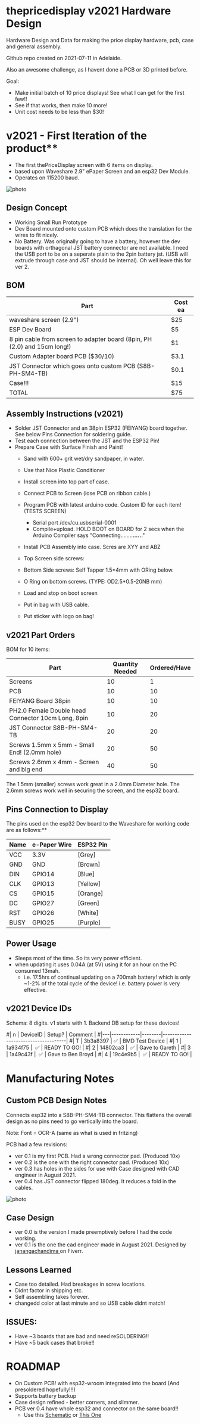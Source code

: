 # thepricedisplay v2021 Hardware Design

Hardware Design and Data for making the price display hardware, pcb, case and general assembly.

Github repo created on 2021-07-11 in Adelaide.  

Also an awesome challenge, as I havent done a PCB or 3D printed before. 

Goal:
* Make initial batch of 10 price displays! See what I can get for the first few!!
* See if that works, then make 10 more!
* Unit cost needs to be less than $30!


# v2021 - First Iteration of the product** 

* The first thePriceDisplay screen with 6 items on display. 
* based upon Waveshare 2.9" ePaper Screen and an esp32 Dev Module.
* Operates on 115200 baud.

![photo](v2021/_photos/case_render_from_engineer.jpg)

## Design Concept
* Working Small Run Prototype
* Dev Board mounted onto custom PCB which does the translation for the wires to fit nicely. 
* No Battery. Was originally going to have a battery, however the dev boards with orthagonal JST battery connector are not available. I need the USB port to be on a seperate plain to the 2pin battery jst. (USB will extrude through case and JST should be internal). Oh well leave this for ver 2.

## BOM
| Part                                                                        | Cost ea   |
| ----------------------------------------------------------------------------| ----------|
| waveshare screen (2.9")                                                     | $25       | 
| ESP Dev Board                                                               | $5        |
| 8 pin cable from screen to adapter board (8pin, PH (2.0) and 15cm long!)    | $1        |
| Custom Adapter board PCB  ($30/10)                                          | $3.1      |
| JST Connector which goes onto custom PCB (S8B-PH-SM4-TB)                    | $0.1      |               
| Case!!!                                                                     | $15       |
| TOTAL                                                                       | $75       |

## Assembly Instructions (v2021)
* Solder JST Connector and an 38pin ESP32 (FEIYANG) board together. See below Pins Connection for soldering guide.
* Test each connection between the JST and the ESP32 Pin!
* Prepare Case with Surface Finish and Paint!
    - Sand with 600+ grit wet/dry sandpaper, in water.
    - Use that Nice Plastic Conditioner
    - Install screen into top part of case. 

    - Connect PCB to Screen (lose PCB on ribbon cable.)
    - Program PCB with latest arduino code. Custom ID for each item! (TESTS SCREEN)
        - Serial port /dev/cu.usbserial-0001
        - Compile+upload. HOLD BOOT on BOARD for 2 secs when the Arduino Compiler says "Connecting........_____....._____." 
    - Install PCB Assembly into case. Scres are XYY and ABZ
    - Top Screen side screws:
    - Bottom Side screws: Self Tapper 1.5*4mm   with ORing below.
    - O Ring on bottom screws. (TYPE: OD2.5*0.5-20NB mm)
    - Load and stop on boot screen
    - Put in bag with USB cable.
    - Put sticker with logo on bag!

## v2021 Part Orders

BOM for 10 items:

| Part                                               |Quantity Needed| Ordered/Have |
|----------------------------------------------------|---------------|--------------|
| Screens                                            | 10            | 1            |
| PCB                                                | 10            | 10           | 
| FEIYANG Board 38pin                                | 10            | 10           |
| PH2.0 Female Double head Connector 10cm Long, 8pin | 10            | 20           |
| JST Connector S8B-PH-SM4-TB                        | 20            | 20           |
| Screws 1.5mm x 5mm - Small End! (2.0mm hole)       | 20            | 50           |
| Screws 2.6mm x 4mm - Screen and big end            | 40            | 50           |
 
The 1.5mm (smaller) screws work great in a 2.0mm Diameter hole.
The 2.6mm screws work well in securing the screen, and the esp32 board.

## Pins Connection to Display 

The pins used on the esp32 Dev board to the Waveshare for working code are as follows:**

| Name               | e-Paper Wire |  ESP32 Pin |
|--------------------|--------------|------------|
| VCC                |  3.3V        |  [Grey]    |
| GND                |  GND         |  [Brown]   |
| DIN                |  GPIO14      |  [Blue]    |
| CLK                |  GPIO13      |  [Yellow]  |
| CS                 |  GPIO15      |  [Orange]  |
| DC                 |  GPIO27      |  [Green]   |
| RST                |  GPIO26      |  [White]   |
| BUSY               |  GPIO25      |  [Purple]  |

## Power Usage
* Sleeps most of the time. So its very power efficient.
* when updating it uses 0.04A (at 5V) using it for an hour on the PC consumed 13mah.
    - i.e. 17.5hrs of continual updating on a 700mah battery! which is only ~1-2% of the total cycle of the device! i.e. battery power is very effective.

## v2021 Device IDs
Schema: 8 digits. v1 starts with 1.
Backend DB setup for these devices!

#| n |  DeviceID  | Setup? |    Comment                          |
#|---|------------|--------|-------------------------------------|
#| T |  3b3a8397  |  ✅    | BMD Test Device                     |
#| 1 |  1a934f75  |  ✅    | READY TO GO!                        |
#| 2 |  14802ca3  |  ✅    | Gave to Gareth                      |
#| 3 |  1a49c43f  |  ✅    | Gave to Ben Broyd                   |
#| 4 |  19c4e9b5  |  ✅    | READY TO GO!                        |


# Manufacturing Notes

## Custom PCB Design Notes

Connects esp32 into a S8B-PH-SM4-TB connector. This flattens the overall design as no pins need to go vertically into the board.

Note: Font = OCR-A (same as what is used in fritzing)

PCB had a few revisions:
* ver 0.1 is my first PCB. Had a wrong connector pad. (Produced 10x)
* ver 0.2 is the one with the right connector pad. (Produced 10x)
* ver 0.3 has holes in the sides for use with Case designed with CAD engineer in August 2021.
* ver 0.4 has JST connector flipped 180deg. It reduces a fold in the cables.

![photo](v2021/_photos/pcb.png) 


## Case Design

* ver 0.0 is the version I made preemptively before I had the code working.
* ver 0.1 is the one the cad engineer made in August 2021. Designed by [janangachandima
](https://www.fiverr.com/janangachandima/design-any-enclosures-for-your-product?context_referrer=logged_in_homepage&source=recently_and_inspired&ref_ctx_id=e07c0e28eb930812f8da8889706c910a&context=recommendation&pckg_id=1&pos=3&context_alg=recently_viewed) on Fiverr.

## Lessons Learned
- Case too detailed. Had breakages in screw locations.
- Didnt factor in shipping etc.
- Self assembling takes forever.
- changedd color at last minute and so USB cable didnt match!

## ISSUES:
- Have ~3 boards that are bad and need reSOLDERING!!
- Have ~5 back cases that broke!!

# ROADMAP

* On Custom PCB! with esp32-wroom integrated into the board (And presoldered hopefully!!!)
* Supports battery backup
* Case design refined - better corners, and slimmer.
* PCB ver 0.4 have whole esp32 and connector on the same board!!
    * Use this [Schematic](https://learn.adafruit.com/huzzah32-esp32-breakout-board/downloads) or [This One](https://learn.adafruit.com/adafruit-huzzah32-esp32-feather/downloads)